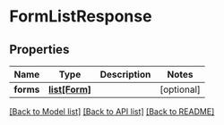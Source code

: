 # FormListResponse

## Properties
Name | Type | Description | Notes
------------ | ------------- | ------------- | -------------
**forms** | [**list[Form]**](Form.md) |  | [optional] 

[[Back to Model list]](../README.md#documentation-for-models) [[Back to API list]](../README.md#documentation-for-api-endpoints) [[Back to README]](../README.md)


